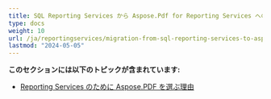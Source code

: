 ```yaml
---
title: SQL Reporting Services から Aspose.Pdf for Reporting Services への移行
type: docs
weight: 10
url: /ja/reportingservices/migration-from-sql-reporting-services-to-aspose-pdf-for-reporting-services/
lastmod: "2024-05-05"
---
```


**このセクションには以下のトピックが含まれています:**

- [Reporting Services のために Aspose.PDF を選ぶ理由](/pdf/ja/reportingservices/why-choose-aspose-pdf-for-reporting-services/)